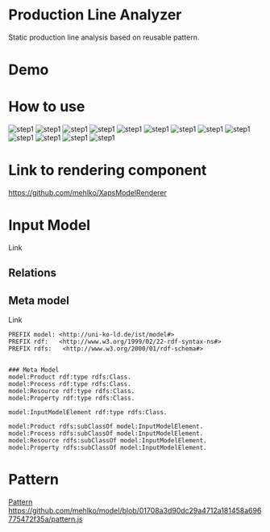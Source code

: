 # Production Line Analyzer

Static production line analysis based on reusable pattern.

# Demo

# How to use

![step1](https://github.com/mehlko/model/raw/master/doc/doc1.png)
![step1](https://github.com/mehlko/model/raw/master/doc/doc2.png)
![step1](https://github.com/mehlko/model/raw/master/doc/doc3.png)
![step1](https://github.com/mehlko/model/raw/master/doc/doc4.png)
![step1](https://github.com/mehlko/model/raw/master/doc/doc5.png)
![step1](https://github.com/mehlko/model/raw/master/doc/doc6.png)
![step1](https://github.com/mehlko/model/raw/master/doc/doc7.png)
![step1](https://github.com/mehlko/model/raw/master/doc/doc8.png)
![step1](https://github.com/mehlko/model/raw/master/doc/doc9.png)
![step1](https://github.com/mehlko/model/raw/master/doc/doc10.png)
![step1](https://github.com/mehlko/model/raw/master/doc/doc11.png)
![step1](https://github.com/mehlko/model/raw/master/doc/doc12.png)
![step1](https://github.com/mehlko/model/raw/master/doc/doc13.png)

# Link to rendering component

https://github.com/mehlko/XapsModelRenderer

# Input Model

Link

## Relations

## Meta model

Link

```
PREFIX model: <http://uni-ko-ld.de/ist/model#>
PREFIX rdf:   <http://www.w3.org/1999/02/22-rdf-syntax-ns#>
PREFIX rdfs:   <http://www.w3.org/2000/01/rdf-schema#>


### Meta Model
model:Product rdf:type rdfs:Class.
model:Process rdf:type rdfs:Class.
model:Resource rdf:type rdfs:Class.
model:Property rdf:type rdfs:Class.

model:InputModelElement rdf:type rdfs:Class.

model:Product rdfs:subClassOf model:InputModelElement.
model:Process rdfs:subClassOf model:InputModelElement.
model:Resource rdfs:subClassOf model:InputModelElement.
model:Property rdfs:subClassOf model:InputModelElement.
```

# Pattern

[Pattern](./pattern.js)
https://github.com/mehlko/model/blob/01708a3d90dc29a4712a181458a696775472f35a/pattern.js
